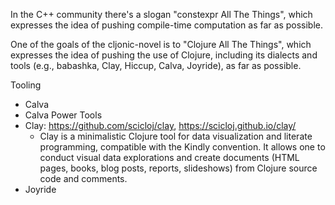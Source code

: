 In the C++ community there's a slogan "constexpr All The Things", which expresses the idea of pushing compile-time 
computation as far as possible.

One of the goals of the cljonic-novel is to "Clojure All The Things", which expresses the idea of pushing the use of Clojure,
including its dialects and tools (e.g., babashka, Clay, Hiccup, Calva, Joyride), as far as possible.

Tooling

* Calva
* Calva Power Tools
* Clay: https://github.com/scicloj/clay, https://scicloj.github.io/clay/
   * Clay is a minimalistic Clojure tool for data visualization and literate programming, compatible with the Kindly convention. It allows one to conduct visual data explorations and create documents (HTML pages, books, blog posts, reports, slideshows) from Clojure source code and comments.
* Joyride